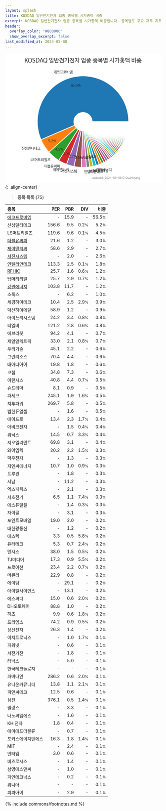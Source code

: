```yaml
---
layout: splash
title: KOSDAQ 일반전기전자 업종 종목별 시가총액 비중
excerpt: KOSDAQ 일반전기전자 업종 종목별 시가총액 비중입니다. 종목별로 주요 재무 지표를 함께 표시합니다.
header:
  overlay_color: "#800000"
  show_overlay_excerpt: false
last_modified_at: 2024-05-08
---
```



![KOSDAQ 일반전기전자 업종 종목별 시가총액 비중](/stats/sector/images/kosdaq_업종_일반전기전자_종목.png){: .align-center}


> **종목 목록 (75)**<a id="list"></a>

| **종목** | **PER** | **PBR** | **DIV** | **비중** |
| :------- | ------: | ------: | ------: | -------: |
| [에코프로비엠](/247540/) | - | 15.9 | - | 56.5<small>%</small> |
| 신성델타테크 | 156.6 | 9.5 | 0.2<small>%</small> | 5.2<small>%</small> |
| LS머트리얼즈 | 119.6 | 9.6 | 0.1<small>%</small> | 4.5<small>%</small> |
| [더블유씨피](/393890/) | 21.6 | 1.2 | - | 3.0<small>%</small> |
| [제이앤티씨](/204270/) | 58.6 | 2.9 | - | 2.7<small>%</small> |
| [서진시스템](/178320/) | - | 2.0 | - | 2.6<small>%</small> |
| [인텔리안테크](/189300/) | 113.3 | 2.5 | 0.1<small>%</small> | 1.8<small>%</small> |
| [RFHIC](/218410/) | 25.7 | 1.6 | 0.6<small>%</small> | 1.2<small>%</small> |
| [탑머티리얼](/360070/) | 25.7 | 2.9 | 0.7<small>%</small> | 1.2<small>%</small> |
| [강원에너지](/114190/) | 103.8 | 11.7 | - | 1.2<small>%</small> |
| 소룩스 | - | 6.2 | - | 1.0<small>%</small> |
| 세경하이테크 | 10.4 | 2.5 | 2.9<small>%</small> | 0.9<small>%</small> |
| 덕산하이메탈 | 58.9 | 1.2 | - | 0.9<small>%</small> |
| 아이쓰리시스템 | 24.2 | 3.4 | 0.8<small>%</small> | 0.8<small>%</small> |
| 티엘비 | 121.2 | 2.8 | 0.6<small>%</small> | 0.8<small>%</small> |
| 에브리봇 | 94.2 | 4.1 | - | 0.7<small>%</small> |
| 제일일렉트릭 | 33.0 | 2.1 | 0.8<small>%</small> | 0.7<small>%</small> |
| 우리기술 | 45.1 | 2.2 | - | 0.6<small>%</small> |
| 그린리소스 | 70.4 | 4.4 | - | 0.6<small>%</small> |
| 대아티아이 | 19.8 | 1.8 | - | 0.6<small>%</small> |
| 코칩 | 34.8 | 7.3 | - | 0.6<small>%</small> |
| 이랜시스 | 40.8 | 4.4 | 0.7<small>%</small> | 0.5<small>%</small> |
| 슈프리마 | 8.1 | 0.9 | - | 0.5<small>%</small> |
| 파세코 | 245.1 | 1.9 | 1.6<small>%</small> | 0.5<small>%</small> |
| 지투파워 | 269.7 | 5.8 | - | 0.5<small>%</small> |
| 범한퓨얼셀 | - | 1.6 | - | 0.5<small>%</small> |
| 에이프로 | 13.4 | 2.3 | 1.7<small>%</small> | 0.4<small>%</small> |
| 아비코전자 | - | 1.5 | 0.4<small>%</small> | 0.4<small>%</small> |
| 위닉스 | 14.5 | 0.7 | 3.3<small>%</small> | 0.4<small>%</small> |
| 지오엘리먼트 | 69.8 | 3.1 | - | 0.4<small>%</small> |
| 와이엠텍 | 20.2 | 2.2 | 1.5<small>%</small> | 0.3<small>%</small> |
| 덕우전자 | - | 1.3 | - | 0.3<small>%</small> |
| 지엔씨에너지 | 10.7 | 1.0 | 0.9<small>%</small> | 0.3<small>%</small> |
| 트루윈 | - | 1.8 | - | 0.3<small>%</small> |
| 서남 | - | 11.2 | - | 0.3<small>%</small> |
| 엑스페릭스 | - | 2.1 | - | 0.3<small>%</small> |
| 서호전기 | 6.5 | 1.1 | 7.4<small>%</small> | 0.3<small>%</small> |
| 에스퓨얼셀 | - | 1.4 | 0.3<small>%</small> | 0.3<small>%</small> |
| 자이글 | - | 3.1 | - | 0.3<small>%</small> |
| 포인트모바일 | 19.0 | 2.0 | - | 0.2<small>%</small> |
| 대한광통신 | - | 1.2 | - | 0.2<small>%</small> |
| 에스텍 | 3.3 | 0.5 | 5.8<small>%</small> | 0.2<small>%</small> |
| 유라테크 | 5.3 | 0.7 | 2.4<small>%</small> | 0.2<small>%</small> |
| 엔시스 | 38.0 | 1.5 | 0.5<small>%</small> | 0.2<small>%</small> |
| TJ미디어 | 17.3 | 0.9 | 5.5<small>%</small> | 0.2<small>%</small> |
| 프로이천 | 23.4 | 2.2 | 0.7<small>%</small> | 0.2<small>%</small> |
| 머큐리 | 22.9 | 0.8 | - | 0.2<small>%</small> |
| 에이텀 | - | 29.1 | - | 0.2<small>%</small> |
| 아이엘사이언스 | - | 13.1 | - | 0.2<small>%</small> |
| 에스씨디 | 15.0 | 0.6 | 2.0<small>%</small> | 0.2<small>%</small> |
| DH오토웨어 | 88.8 | 1.0 | - | 0.2<small>%</small> |
| 하츠 | 9.9 | 0.6 | 1.8<small>%</small> | 0.2<small>%</small> |
| 프리엠스 | 74.2 | 0.9 | 0.5<small>%</small> | 0.2<small>%</small> |
| 상신전자 | 26.3 | 1.4 | - | 0.2<small>%</small> |
| 이지트로닉스 | - | 1.0 | 1.7<small>%</small> | 0.1<small>%</small> |
| 파워넷 | - | 0.6 | - | 0.1<small>%</small> |
| 서전기전 | - | 1.8 | - | 0.1<small>%</small> |
| 라닉스 | - | 5.0 | - | 0.1<small>%</small> |
| 한국테크놀로지 | - | - | - | 0.1<small>%</small> |
| 파버나인 | 286.2 | 0.6 | 2.0<small>%</small> | 0.1<small>%</small> |
| 유니온커뮤니티 | 13.8 | 1.1 | 2.1<small>%</small> | 0.1<small>%</small> |
| 피앤씨테크 | 12.5 | 0.6 | - | 0.1<small>%</small> |
| 삼진 | 376.1 | 0.5 | 1.4<small>%</small> | 0.1<small>%</small> |
| 윌링스 | - | 3.3 | - | 0.1<small>%</small> |
| 나노씨엠에스 | - | 1.6 | - | 0.1<small>%</small> |
| KH 전자 | 1.8 | 0.4 | - | 0.1<small>%</small> |
| 에이에프더블류 | - | 0.7 | - | 0.1<small>%</small> |
| 포커스에이치엔에스 | 16.3 | 1.8 | 1.4<small>%</small> | 0.1<small>%</small> |
| MIT | - | 2.4 | - | 0.1<small>%</small> |
| 인터엠 | 3.0 | 0.6 | - | 0.1<small>%</small> |
| 비츠로시스 | - | 1.4 | - | 0.1<small>%</small> |
| 삼영에스앤씨 | - | 1.0 | - | 0.1<small>%</small> |
| 파인테크닉스 | - | 0.2 | - | 0.1<small>%</small> |
| 위니아 | - | - | - | 0.1<small>%</small> |
| 피피아이 | - | 2.9 | - | 0.1<small>%</small> |

{% include commons/footnotes.md %}